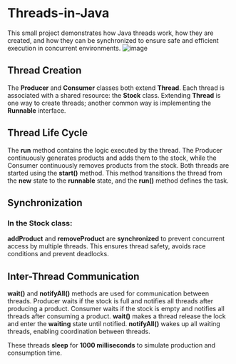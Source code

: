 # Threads-in-Java
This small project demonstrates how Java threads work, how they are created, and how they can be synchronized to ensure safe and efficient execution in concurrent environments.
![image](https://github.com/user-attachments/assets/27259bcb-b87e-457b-bddb-dcb9400d3f36)

## Thread Creation
The **Producer** and **Consumer** classes both extend **Thread**.
Each thread is associated with a shared resource: the **Stock** class.
Extending **Thread** is one way to create threads; another common way is implementing the **Runnable** interface.

## Thread Life Cycle
The **run** method contains the logic executed by the thread.
The Producer continuously generates products and adds them to the stock, while the Consumer continuously removes products from the stock.
Both threads are started using the **start()** method. This method transitions the thread from the **new** state to the **runnable** state, and the **run()** method defines the task.

## Synchronization
### In the Stock class:
**addProduct** and **removeProduct** are **synchronized** to prevent concurrent access by multiple threads. This ensures thread safety, avoids race conditions and prevent deadlocks.
## Inter-Thread Communication
**wait()** and **notifyAll()** methods are used for communication between threads.
 Producer waits if the stock is full and notifies all threads after producing a product.
 Consumer waits if the stock is empty and notifies all threads after consuming a product.
**wait()** makes a thread release the lock and enter the **waiting** state until notified.
 **notifyAll()** wakes up all waiting threads, enabling coordination between threads.

These threads **sleep** for **1000 milliseconds** to simulate production and consumption time.
